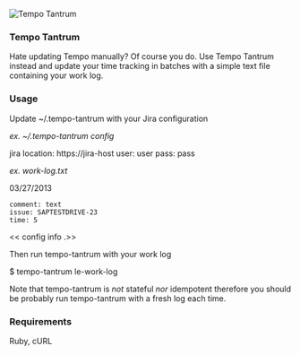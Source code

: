 ![Tempo Tantrum](http://sht.tl/1Ezu "Tempo Tantrum")

### Tempo Tantrum

Hate updating Tempo manually? Of course you do. Use Tempo Tantrum instead and
update your time tracking in batches with a simple text file containing your
work log.

### Usage

Update ~/.tempo-tantrum with your Jira configuration

_ex. ~/.tempo-tantrum config_


  jira location: https://jira-host
  user: user
  pass: pass


_ex. work-log.txt_

  03/27/2013

    comment: text
    issue: SAPTESTDRIVE-23
    time: 5


<< config info .>>

Then run tempo-tantrum with your work log

$ tempo-tantrum le-work-log

Note that tempo-tantrum is *not* stateful *nor* idempotent therefore you should
be probably run tempo-tantrum with a fresh log each time.

### Requirements

Ruby, cURL
